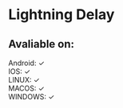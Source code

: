 # Lightning Delay 

## Avaliable on:

<kdb>Android: </kdb> ✓ <br>
<kdb>IOS: <kdb> ✓ <br>
<kdb>LINUX: <kdb> ✓ <br>
<kdb>MACOS: </kdb> ✓ <br>
<kdb>WINDOWS: </kdb> ✓ <br>